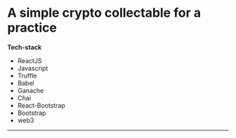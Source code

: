 # A simple crypto collectable for a practice

**Tech-stack**

- ReactJS
- Javascript
- Truffle
- Babel
- Ganache
- Chai
- React-Bootstrap
- Bootstrap
- web3

---
